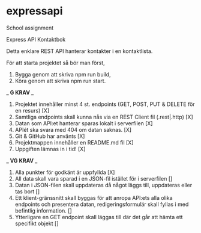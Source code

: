 # expressapi

School assignment

Express API Kontaktbok

Detta enklare REST API hanterar kontakter i en kontaktlista.

För att starta projektet så bör man först,

1. Bygga genom att skriva npm run build,
2. Köra genom att skriva npm run start.

**_ G KRAV _**

1. Projektet innehåller minst 4 st. endpoints (GET, POST, PUT & DELETE för en resurs) [X]
2. Samtliga endpoints skall kunna nås via en REST Client fil (.rest|.http) [X]
3. Datan som API:et hanterar sparas lokalt i serverfilen [X]
4. APIét ska svara med 404 om datan saknas. [X]
5. Git & GitHub har använts [X]
6. Projektmappen innehåller en README.md fil [X]
7. Uppgiften lämnas in i tid! [X]

**_ VG KRAV _**

1. Alla punkter för godkänt är uppfyllda [X]
2. All data skall vara sparad i en JSON-fil istället för i serverfilen []
3. Datan i JSON-filen skall uppdateras då något läggs till, uppdateras eller tas bort []
4. Ett klient-gränssnitt skall byggas för att anropa API:ets alla olika endpoints och
   presentera datan, redigeringsformulär skall fyllas i med befintlig information. []
5. Ytterligare en GET endpoint skall läggas till där det går att hämta ett specifikt objekt []
